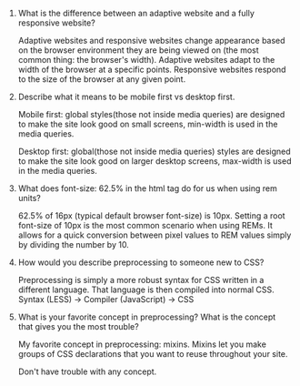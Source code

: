 1. What is the difference between an adaptive website and a fully responsive website?

   Adaptive websites and responsive websites change appearance based on the browser environment
   they are being viewed on (the most common thing: the browser's width).
   Adaptive websites adapt to the width of the browser at a specific points.
   Responsive websites respond to the size of the browser at any given point.
   

2. Describe what it means to be mobile first vs desktop first.

   Mobile first: global styles(those not inside media queries) are designed to make the site 
   look good on small screens, min-width is used in the media queries.

   Desktop first: global(those not inside media queries) styles are designed to make the site
   look good on larger desktop screens, max-width is used in the media queries.


3. What does font-size: 62.5% in the html tag do for us when using rem units?

   62.5% of 16px (typical default browser font-size) is 10px.
   Setting a root font-size of 10px is the most common scenario when using REMs.
   It allows for a quick conversion between pixel values to REM values simply by dividing the number by 10.
   

4. How would you describe preprocessing to someone new to CSS?

   Preprocessing is simply a more robust syntax for CSS written in a different language.
   That language is then compiled into normal CSS.
   Syntax (LESS) -> Compiler (JavaScript) -> CSS

5. What is your favorite concept in preprocessing? What is the concept that gives you the most trouble?

   My favorite concept in preprocessing: mixins. Mixins let you make groups of CSS declarations
   that you want to reuse throughout your site.

   Don't have trouble with any concept.

